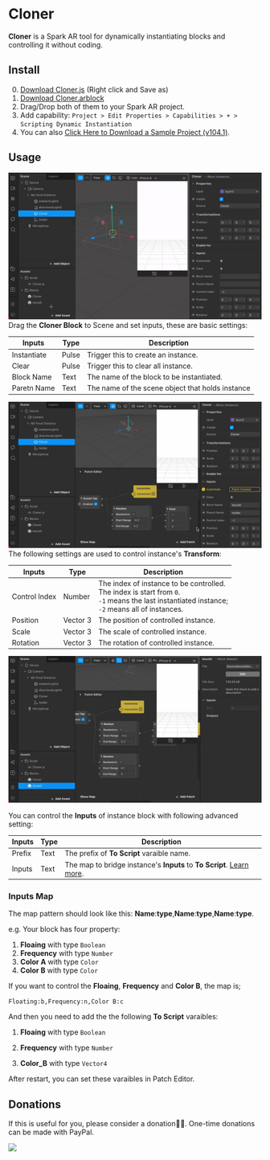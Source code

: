 # Cloner

**Cloner** is a Spark AR tool for dynamically instantiating blocks and controlling it without coding.



## Install

0. [Download Cloner.js](https://github.com/pofulu/sparkar-cloner/raw/master/ClonerDemo/scripts/Cloner.js) (Right click and Save as)
1. [Download Cloner.arblock](https://github.com/pofulu/sparkar-cloner/raw/master/ClonerDemo/blocks/Cloner/Cloner.arblock)
2. Drag/Drop both of them to your Spark AR project.
3. Add capability: `Project > Edit Properties > Capabilities > + > Scripting Dynamic Instantiation`
4. You can also [Click Here to Download a Sample Project (v104.1)](https://github.com/pofulu/sparkar-cloner/raw/master/CloneDemo.arprojpkg).



## Usage 

![demo-basic](README.assets/demo-basic.gif)Drag the **Cloner Block** to Scene and set inputs, these are basic settings:

| Inputs      | Type  | Description                                      |
| ----------- | ----- | ------------------------------------------------ |
| Instantiate | Pulse | Trigger this to create an instance.              |
| Clear       | Pulse | Trigger this to clear all instance.              |
| Block Name  | Text  | The name of the block to be instantiated.        |
| Paretn Name | Text  | The name of the scene object that holds instance |



![demo-control-pos](README.assets/demo-control-pos.gif)
The following settings are used to control instance's **Transform**:

| Inputs        | Type     | Description                                                  |
| ------------- | -------- | ------------------------------------------------------------ |
| Control Index | Number   | The index of instance to be controlled. <br />The index is start from `0`.<br /> `-1` means the last instantiated instance;<br /> `-2` means all of instances. |
| Position      | Vector 3 | The position of controlled instance.                         |
| Scale         | Vector 3 | The scale of controlled instance.                            |
| Rotation      | Vector 3 | The rotation of controlled instance.                         |



![demo-control-inputs](README.assets/demo-control-inputs.gif)

You can control the **Inputs** of instance block with following advanced setting:

| Inputs | Type | Description                                                  |
| ------ | ---- | ------------------------------------------------------------ |
| Prefix | Text | The prefix of **To Script** varaible name.                   |
| Inputs | Text | The map to bridge instance's **Inputs** to **To Script**. [Learn more](#inputs-map). |



### Inputs Map

The map pattern should look like this: **Name**:**type**,**Name**:**type**,**Name**:**type**.

e.g. Your block has four property:

1. **Floaing** with type `Boolean`
2. **Frequency** with type `Number`
3. **Color A** with type `Color`
4. **Color B** with type `Color`

If you want to control the **Floaing**, **Frequency** and **Color B**, the map is;

```
Floating:b,Frequency:n,Color B:c
```

And then you need to add the the following **To Script** varaibles:

1. **Floaing** with type `Boolean`

2. **Frequency** with type `Number`
3. **Color_B** with type `Vector4`

After restart, you can set these varaibles in Patch Editor.



## Donations

If this is useful for you, please consider a donation🙏🏼. One-time donations can be made with PayPal.

[![](https://www.paypalobjects.com/en_US/i/btn/btn_donateCC_LG.gif)](https://www.paypal.com/cgi-bin/webscr?cmd=_s-xclick&hosted_button_id=HW99ESSALJZ36)

